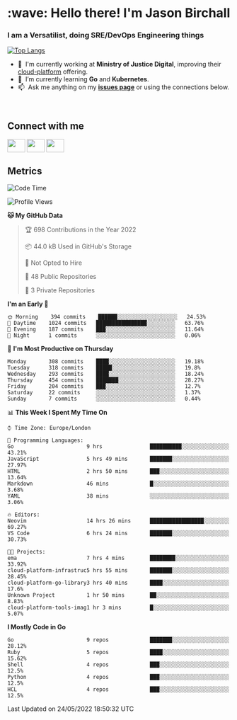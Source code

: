 <h1 align="left" id="jason-title">:wave: Hello there! I'm Jason Birchall</h1>
<h3 align="left">I am a Versatilist, doing SRE/DevOps Engineering things</h3>

[![Top Langs](https://github-readme-stats.vercel.app/api?username=jasonBirchall&show_icons=true&count_private=true&include_all_commits=true&theme=gruvbox)](https://github.com/anuraghazra/github-readme-stats)

- :office: &nbsp;I'm currently working at **Ministry of Justice Digital**, improving their [cloud-platform](https://github.com/ministryofjustice/cloud-platform) offering.
- :seedling: &nbsp;I’m currently learning **Go** and **Kubernetes**.
- :mailbox: &nbsp;Ask me anything on my **[issues page]** or using the connections below.


<br>

<h2>Connect with me</h2>
<p>
<a href="https://twitter.com/jsonBirchall" target="blank"><img align="center" src="https://cdn.jsdelivr.net/npm/simple-icons@3.0.1/icons/twitter.svg" alt="" height="30" width="40" /></a>
<a href="https://keybase.io/json0" target="blank"><img align="center" src="https://cdn.jsdelivr.net/npm/simple-icons@3.0.1/icons/keybase.svg" alt="" height="30" width="40" /></a>
<a href="https://www.reddit.com/user/kakorate" target="blank"><img align="center" src="https://cdn.jsdelivr.net/npm/simple-icons@3.0.1/icons/reddit.svg" alt="" height="30" width="40" /></a>
</p>

<h2>Metrics</h2>

<!--START_SECTION:waka-->
![Code Time](http://img.shields.io/badge/Code%20Time-0%20secs-blue)

![Profile Views](http://img.shields.io/badge/Profile%20Views-1-blue)

**🐱 My GitHub Data** 

> 🏆 698 Contributions in the Year 2022
 > 
> 📦 44.0 kB Used in GitHub's Storage 
 > 
> 🚫 Not Opted to Hire
 > 
> 📜 48 Public Repositories 
 > 
> 🔑 3 Private Repositories  
 > 
**I'm an Early 🐤** 

```text
🌞 Morning    394 commits    ██████░░░░░░░░░░░░░░░░░░░   24.53% 
🌆 Daytime    1024 commits   ████████████████░░░░░░░░░   63.76% 
🌃 Evening    187 commits    ███░░░░░░░░░░░░░░░░░░░░░░   11.64% 
🌙 Night      1 commits      ░░░░░░░░░░░░░░░░░░░░░░░░░   0.06%

```
📅 **I'm Most Productive on Thursday** 

```text
Monday       308 commits    ████░░░░░░░░░░░░░░░░░░░░░   19.18% 
Tuesday      318 commits    █████░░░░░░░░░░░░░░░░░░░░   19.8% 
Wednesday    293 commits    ████░░░░░░░░░░░░░░░░░░░░░   18.24% 
Thursday     454 commits    ███████░░░░░░░░░░░░░░░░░░   28.27% 
Friday       204 commits    ███░░░░░░░░░░░░░░░░░░░░░░   12.7% 
Saturday     22 commits     ░░░░░░░░░░░░░░░░░░░░░░░░░   1.37% 
Sunday       7 commits      ░░░░░░░░░░░░░░░░░░░░░░░░░   0.44%

```


📊 **This Week I Spent My Time On** 

```text
⌚︎ Time Zone: Europe/London

💬 Programming Languages: 
Go                       9 hrs               ██████████░░░░░░░░░░░░░░░   43.21% 
JavaScript               5 hrs 49 mins       ███████░░░░░░░░░░░░░░░░░░   27.97% 
HTML                     2 hrs 50 mins       ███░░░░░░░░░░░░░░░░░░░░░░   13.64% 
Markdown                 46 mins             █░░░░░░░░░░░░░░░░░░░░░░░░   3.68% 
YAML                     38 mins             ░░░░░░░░░░░░░░░░░░░░░░░░░   3.06%

🔥 Editors: 
Neovim                   14 hrs 26 mins      █████████████████░░░░░░░░   69.27% 
VS Code                  6 hrs 24 mins       ███████░░░░░░░░░░░░░░░░░░   30.73%

🐱‍💻 Projects: 
ema                      7 hrs 4 mins        ████████░░░░░░░░░░░░░░░░░   33.92% 
cloud-platform-infrastruc5 hrs 55 mins       ███████░░░░░░░░░░░░░░░░░░   28.45% 
cloud-platform-go-library3 hrs 40 mins       ████░░░░░░░░░░░░░░░░░░░░░   17.6% 
Unknown Project          1 hr 50 mins        ██░░░░░░░░░░░░░░░░░░░░░░░   8.83% 
cloud-platform-tools-imag1 hr 3 mins         █░░░░░░░░░░░░░░░░░░░░░░░░   5.07%

```

**I Mostly Code in Go** 

```text
Go                       9 repos             ███████░░░░░░░░░░░░░░░░░░   28.12% 
Ruby                     5 repos             ████░░░░░░░░░░░░░░░░░░░░░   15.62% 
Shell                    4 repos             ███░░░░░░░░░░░░░░░░░░░░░░   12.5% 
Python                   4 repos             ███░░░░░░░░░░░░░░░░░░░░░░   12.5% 
HCL                      4 repos             ███░░░░░░░░░░░░░░░░░░░░░░   12.5%

```



 Last Updated on 24/05/2022 18:50:32 UTC
<!--END_SECTION:waka-->

<!-- links -->

[issues page]: https://github.com/jasonBirchall/jasonBirchall/issues "jasonBirchall/issues"
